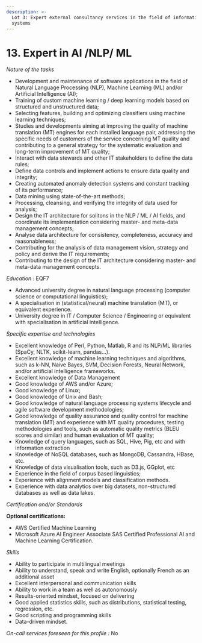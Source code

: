 ```yaml
---
description: >-
  Lot 3: Expert external consultancy services in the field of information
  systems
---
```


# 13. Expert in AI /NLP/ ML

_Nature of the tasks_

* Development and maintenance of software applications in the field of Natural Language Processing (NLP), Machine Learning (ML) and/or Artificial Intelligence (AI);
* Training of custom machine learning / deep learning models based on structured and unstructured data;
* Selecting features, building and optimizing classifiers using machine learning techniques;
* Studies and developments aiming at improving the quality of machine translation (MT) engines for each installed language pair, addressing the specific needs of customers of the service concerning MT quality and contributing to a general strategy for the systematic evaluation and long-term improvement of MT quality;
* Interact with data stewards and other IT stakeholders to define the data rules;
* Define data controls and implement actions to ensure data quality and integrity;
* Creating automated anomaly detection systems and constant tracking of its performance;
* Data mining using state-of-the-art methods;
* Processing, cleansing, and verifying the integrity of data used for analysis;
* Design the IT architecture for solitons in the NLP / ML / AI fields, and coordinate its implementation considering master- and meta-data management concepts;
* Analyse data architecture for consistency, completeness, accuracy and reasonableness;
* Contributing for the analysis of data management vision, strategy and policy and derive the IT requirements;
* Contributing to the design of the IT architecture considering master- and meta-data management concepts.

_Education_ : EQF7

* Advanced university degree in natural language processing (computer science or computational linguistics);
* A specialisation in (statistical/neural) machine translation (MT), or equivalent experience.
* University degree in IT / Computer Science / Engineering or equivalent with specialisation in artificial intelligence.

_Specific expertise and technologies_

* Excellent knowledge of Perl, Python, Matlab, R and its NLP/ML libraries (SpaCy, NLTK, scikit-learn, pandas...).
* Excellent knowledge of machine learning techniques and algorithms, such as k-NN, Naive Bayes, SVM, Decision Forests, Neural Network, and/or artificial intelligence frameworks.
* Excellent knowledge of Data Management
* Good knowledge of AWS and/or Azure;
* Good knowledge of Linux;
* Good knowledge of Unix and Bash;
* Good knowledge of natural language processing systems lifecycle and agile software development methodologies;
* Good knowledge of quality assurance and quality control for machine translation (MT) and experience with MT quality procedures, testing methodologies and tools, such as automatic quality metrics (BLEU scores and similar) and human evaluation of MT quality;
* Knowledge of query languages, such as SQL, Hive, Pig, etc and with information extraction
* Knowledge of NoSQL databases, such as MongoDB, Cassandra, HBase, etc.
* Knowledge of data visualisation tools, such as D3.js, GGplot, etc
* Experience in the field of corpus based linguistics;
* Experience with alignment models and classification methods.
* Experience with data analytics over big datasets, non-structured databases as well as data lakes.

_Certification and/or Standards_

**Optional certifications:**

* AWS Certified Machine Learning
* Microsoft Azure AI Engineer Associate SAS Certified Professional AI and Machine Learning Certification.

_Skills_

* Ability to participate in multilingual meetings
* Ability to understand, speak and write English, optionally French as an additional asset
* Excellent interpersonal and communication skills
* Ability to work in a team as well as autonomously
* Results-oriented mindset, focused on delivering
* Good applied statistics skills, such as distributions, statistical testing, regression, etc.
* Good scripting and programming skills
* Data-driven mindset.

_On-call services foreseen for this profile :_ No
